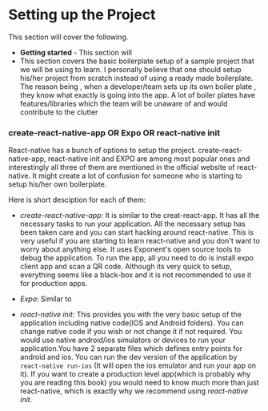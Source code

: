 # **Setting up the Project**

This section will cover the following.

* **Getting started** - This section will 
* This section covers the basic boilerplate setup of a sample project that we will be using to learn. I personally believe that one should setup his/her project from scratch instead of using a ready made boilerplate. The reason being , when a developer/team sets up its own boiler plate , they know what exactly is going into the app. A lot of boiler plates have features/libraries which the team will be unaware of and would contribute to the clutter

### create-react-native-app OR Expo OR react-native init 

React-native has a bunch of options to setup the project. create-react-native-app, react-native init and EXPO are among most popular ones and interestingly all three of them are mentioned in the official website of react-native. It might create a lot of confusion for someone who is starting to setup his/her own boilerplate.

Here is short desciption for each of them:

* _create-react-native-app:_ It is similar to the creat-react-app. It has all the necessary tasks to run your application. All the necessary setup has been taken care and you can start hacking around react-native. This is very useful if you are starting to learn react-native and you don't want to worry about anything else. It uses Exponent's open source tools to debug the application. To run the app, all you need to do is install expo client app and scan a QR code. Although its very quick to setup, everything seems like a black-box and it is not recommended to use it for production apps.

* _Expo_: Similar to 

* _react-native init:_ This provides you with the very basic setup of the application including native code\(IOS and Android folders\). You can change native code if you wish or not change it if not required. You would use native android/ios simulators or devices to run your application.You have 2 separate files which defines entry points for android and ios. You can run the dev version of the application by `react-native run-ios` \(It will open the ios emulator and run your app on it\). If you want to create a production level app\(which is probably why you are reading this book\) you would need to know much more than just react-native, which is exactly why we recommend using _react-native init._



